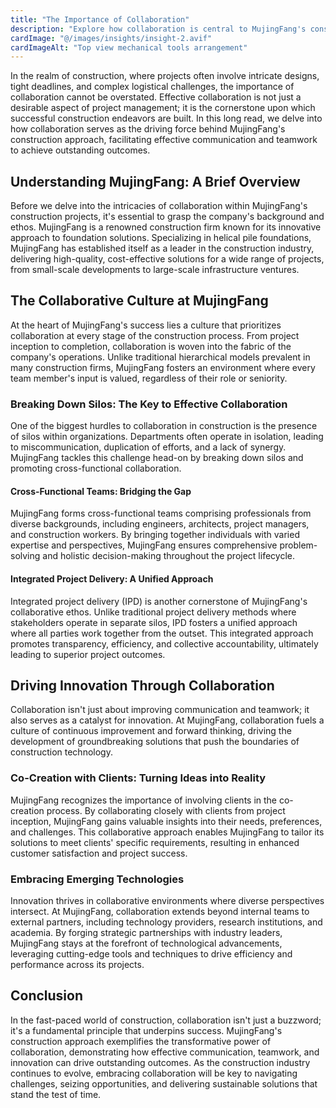 ```yaml
---
title: "The Importance of Collaboration"
description: "Explore how collaboration is central to MujingFang's construction approach, driving effective communication and teamwork to achieve outstanding outcomes."
cardImage: "@/images/insights/insight-2.avif"
cardImageAlt: "Top view mechanical tools arrangement"
---
```


In the realm of construction, where projects often involve intricate designs, tight deadlines, and complex logistical challenges, the importance of collaboration cannot be overstated. Effective collaboration is not just a desirable aspect of project management; it is the cornerstone upon which successful construction endeavors are built. In this long read, we delve into how collaboration serves as the driving force behind MujingFang's construction approach, facilitating effective communication and teamwork to achieve outstanding outcomes.

## Understanding MujingFang: A Brief Overview

Before we delve into the intricacies of collaboration within MujingFang's construction projects, it's essential to grasp the company's background and ethos. MujingFang is a renowned construction firm known for its innovative approach to foundation solutions. Specializing in helical pile foundations, MujingFang has established itself as a leader in the construction industry, delivering high-quality, cost-effective solutions for a wide range of projects, from small-scale developments to large-scale infrastructure ventures.

## The Collaborative Culture at MujingFang

At the heart of MujingFang's success lies a culture that prioritizes collaboration at every stage of the construction process. From project inception to completion, collaboration is woven into the fabric of the company's operations. Unlike traditional hierarchical models prevalent in many construction firms, MujingFang fosters an environment where every team member's input is valued, regardless of their role or seniority.

### Breaking Down Silos: The Key to Effective Collaboration

One of the biggest hurdles to collaboration in construction is the presence of silos within organizations. Departments often operate in isolation, leading to miscommunication, duplication of efforts, and a lack of synergy. MujingFang tackles this challenge head-on by breaking down silos and promoting cross-functional collaboration.

#### Cross-Functional Teams: Bridging the Gap

MujingFang forms cross-functional teams comprising professionals from diverse backgrounds, including engineers, architects, project managers, and construction workers. By bringing together individuals with varied expertise and perspectives, MujingFang ensures comprehensive problem-solving and holistic decision-making throughout the project lifecycle.

#### Integrated Project Delivery: A Unified Approach

Integrated project delivery (IPD) is another cornerstone of MujingFang's collaborative ethos. Unlike traditional project delivery methods where stakeholders operate in separate silos, IPD fosters a unified approach where all parties work together from the outset. This integrated approach promotes transparency, efficiency, and collective accountability, ultimately leading to superior project outcomes.

## Driving Innovation Through Collaboration

Collaboration isn't just about improving communication and teamwork; it also serves as a catalyst for innovation. At MujingFang, collaboration fuels a culture of continuous improvement and forward thinking, driving the development of groundbreaking solutions that push the boundaries of construction technology.

### Co-Creation with Clients: Turning Ideas into Reality

MujingFang recognizes the importance of involving clients in the co-creation process. By collaborating closely with clients from project inception, MujingFang gains valuable insights into their needs, preferences, and challenges. This collaborative approach enables MujingFang to tailor its solutions to meet clients' specific requirements, resulting in enhanced customer satisfaction and project success.

### Embracing Emerging Technologies

Innovation thrives in collaborative environments where diverse perspectives intersect. At MujingFang, collaboration extends beyond internal teams to external partners, including technology providers, research institutions, and academia. By forging strategic partnerships with industry leaders, MujingFang stays at the forefront of technological advancements, leveraging cutting-edge tools and techniques to drive efficiency and performance across its projects.

## Conclusion

In the fast-paced world of construction, collaboration isn't just a buzzword; it's a fundamental principle that underpins success. MujingFang's construction approach exemplifies the transformative power of collaboration, demonstrating how effective communication, teamwork, and innovation can drive outstanding outcomes. As the construction industry continues to evolve, embracing collaboration will be key to navigating challenges, seizing opportunities, and delivering sustainable solutions that stand the test of time.

